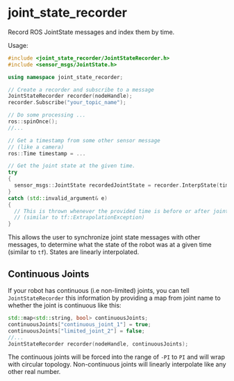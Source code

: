 # joint_state_recorder
Record ROS JointState messages and index them by time.

Usage:

```c++
#include <joint_state_recorder/JointStateRecorder.h>
#include <sensor_msgs/JointState.h>

using namespace joint_state_recorder;

// Create a recorder and subscribe to a message
JointStateRecorder recorder(nodeHandle);
recorder.Subscribe("your_topic_name");

// Do some processing ...
ros::spinOnce();
//...

// Get a timestamp from some other sensor message 
// (like a camera)
ros::Time timestamp = ...

// Get the joint state at the given time.
try
{
  sensor_msgs::JointState recordedJointState = recorder.InterpState(timestamp);
}
catch (std::invalid_argument& e)
{
  // This is thrown whenever the provided time is before or after joint data exists.
  // (similar to tf::ExtrapolationException)
}
```

This allows the user to synchronize joint state messages with other messages, to determine what the state of the robot was at a given time (similar to `tf`). States are linearly interpolated. 

## Continuous Joints

If your robot has continuous (i.e non-limited) joints, you can tell `JointStateRecorder` this information by providing a map from joint name to whether the joint is continuous like this:

```c++
std::map<std::string, bool> continuousJoints;
continuousJoints["continuous_joint_1"] = true;
continuousJoints["limited_joint_2"] = false;
//...
JointStateRecorder recorder(nodeHandle, continuousJoints);
```

The continuous joints will be forced into the range of `-PI` to `PI` and will wrap with circular topology. Non-continuous joints will linearly interpolate like any other real number.
